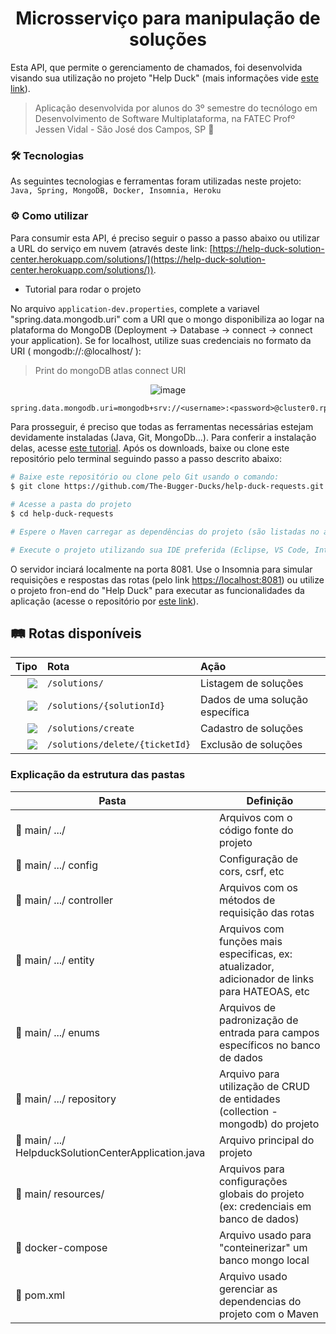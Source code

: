 <h1 align="center"> 
  Microsserviço para manipulação de soluções
</h1>

Esta API, que permite o gerenciamento de chamados, foi desenvolvida visando sua utilização no projeto "Help Duck" (mais informações vide [este link](https://github.com/The-Bugger-Ducks/help-duck-documentation)).

> Aplicação desenvolvida por alunos do 3º semestre do tecnólogo em Desenvolvimento de Software Multiplataforma, na FATEC Profº Jessen Vidal - São José dos Campos, SP :rocket:

### :hammer_and_wrench: Tecnologias

As seguintes tecnologias e ferramentas foram utilizadas neste projeto: `Java, Spring, MongoDB, Docker, Insomnia, Heroku`

### :gear: Como utilizar

Para consumir esta API, é preciso seguir o passo a passo abaixo ou utilizar a URL do serviço em nuvem (através deste link: [https://help-duck-solution-center.herokuapp.com/solutions/](https://help-duck-solution-center.herokuapp.com/solutions/)).

- Tutorial para rodar o projeto

No arquivo `application-dev.properties`, complete a variavel "spring.data.mongodb.uri" com a URI que o mongo disponibiliza ao logar na plataforma do MongoDB (Deployment -> Database -> connect -> connect your application). Se for localhost, utilize suas credenciais no formato da URI ( mongodb://<username>:<password>@localhost/ ):

> Print do mongoDB atlas connect URI
<div align="center">

![image](https://user-images.githubusercontent.com/55204419/162738729-580b22f4-ea41-4d94-a9b2-d20c790458f7.png)
</div>

```cl
spring.data.mongodb.uri=mongodb+srv://<username>:<password>@cluster0.rpjin.mongodb.net/myFirstDatabase?retryWrites=true&w=majority
```

Para prosseguir, é preciso que todas as ferramentas necessárias estejam devidamente instaladas (Java, Git, MongoDb...). Para conferir a instalação delas, acesse [este tutorial](https://uttermost-apricot-1bb.notion.site/Instala-o-das-Ferramentas-Spring-29c3794b88b0460782f454d1c31249d8). Após os downloads, baixe ou clone este repositório pelo terminal seguindo passo a passo descrito abaixo:

```bash
# Baixe este repositório ou clone pelo Git usando o comando:
$ git clone https://github.com/The-Bugger-Ducks/help-duck-requests.git

# Acesse a pasta do projeto
$ cd help-duck-requests

# Espere o Maven carregar as dependências do projeto (são listadas no arquivo pom.xml)

# Execute o projeto utilizando sua IDE preferida (Eclipse, VS Code, IntelliJ, etc.)
```

O servidor inciará localmente na porta 8081. Use o Insomnia para simular requisições e respostas das rotas (pelo link [https://localhost:8081](https://localhost:8081)) ou utilize o projeto fron-end do "Help Duck" para executar as funcionalidades da aplicação (acesse o repositório por [este link](https://github.com/The-Bugger-Ducks/help-duck-web)).

## :railway_track: Rotas disponíveis
<div align="center">
  
|                                                                    Tipo | Rota                                 | Ação                            |
| ----------------------------------------------------------------------: | :----------------------------------- | :------------------------------ |
|    [![](https://img.shields.io/badge/GET-2E8B57?style=for-the-badge)]() | `/solutions/`                          | Listagem de soluções            |
|    [![](https://img.shields.io/badge/GET-2E8B57?style=for-the-badge)]() | `/solutions/{solutionId}`                | Dados de uma solução específica  |
|   [![](https://img.shields.io/badge/POST-4682B4?style=for-the-badge)]() | `/solutions/create`                    | Cadastro de soluções            |
| [![](https://img.shields.io/badge/DELETE-CD853F?style=for-the-badge)]() | `/solutions/delete/{ticketId}`         | Exclusão de soluções            |


</div>

### Explicação da estrutura das pastas

| Pasta                                                       | Definição                                                                                      |
| ----------------------------------------------------------- | ---------------------------------------------------------------------------------------------- |
| :open_file_folder: main/ .../                               | Arquivos com o código fonte do projeto                                                         |
| :open_file_folder: main/ .../ config                        | Configuração de cors, csrf, etc                                                                |
| :open_file_folder: main/ .../ controller                    | Arquivos com os métodos de requisição das rotas                                                |
| :open_file_folder: main/ .../ entity                        | Arquivos com funções mais especificas, ex: atualizador, adicionador de links para HATEOAS, etc |
| :open_file_folder: main/ .../ enums                         | Arquivos de padronização de entrada para campos específicos no banco de dados                  |
| :open_file_folder: main/ .../ repository                    | Arquivo para utilização de CRUD de entidades (collection - mongodb) do projeto                 |
| :page_facing_up: main/ .../ HelpduckSolutionCenterApplication.java | Arquivo principal do projeto                                                                   |
| :open_file_folder: main/ resources/                         | Arquivos para configurações globais do projeto (ex: credenciais em banco de dados)             |
| :page_facing_up: docker-compose                             | Arquivo usado para "conteinerizar" um banco mongo local                                        |
| :page_facing_up: pom.xml                                    | Arquivo usado gerenciar as dependencias do projeto com o Maven                                 |

